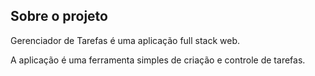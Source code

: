 ## Sobre o projeto

Gerenciador de Tarefas é uma aplicação full stack web.

A aplicação é uma ferramenta simples de criação e controle de tarefas.